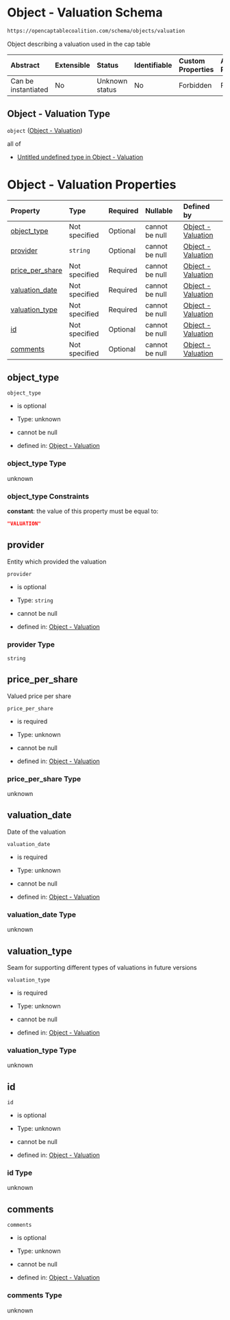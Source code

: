 # Object - Valuation Schema

```txt
https://opencaptablecoalition.com/schema/objects/valuation
```

Object describing a valuation used in the cap table

| Abstract            | Extensible | Status         | Identifiable | Custom Properties | Additional Properties | Access Restrictions | Defined In                                                                                 |
| :------------------ | :--------- | :------------- | :----------- | :---------------- | :-------------------- | :------------------ | :----------------------------------------------------------------------------------------- |
| Can be instantiated | No         | Unknown status | No           | Forbidden         | Forbidden             | none                | [Valuation.schema.json](../../schema/objects/Valuation.schema.json "open original schema") |

## Object - Valuation Type

`object` ([Object - Valuation](valuation.md))

all of

*   [Untitled undefined type in Object - Valuation](valuation-allof-0.md "check type definition")

# Object - Valuation Properties

| Property                            | Type          | Required | Nullable       | Defined by                                                                                                                                             |
| :---------------------------------- | :------------ | :------- | :------------- | :----------------------------------------------------------------------------------------------------------------------------------------------------- |
| [object_type](#object_type)         | Not specified | Optional | cannot be null | [Object - Valuation](valuation-properties-object_type.md "https://opencaptablecoalition.com/schema/objects/valuation#/properties/object_type")         |
| [provider](#provider)               | `string`      | Optional | cannot be null | [Object - Valuation](valuation-properties-provider.md "https://opencaptablecoalition.com/schema/objects/valuation#/properties/provider")               |
| [price_per_share](#price_per_share) | Not specified | Required | cannot be null | [Object - Valuation](valuation-properties-price_per_share.md "https://opencaptablecoalition.com/schema/objects/valuation#/properties/price_per_share") |
| [valuation_date](#valuation_date)   | Not specified | Required | cannot be null | [Object - Valuation](valuation-properties-valuation_date.md "https://opencaptablecoalition.com/schema/objects/valuation#/properties/valuation_date")   |
| [valuation_type](#valuation_type)   | Not specified | Required | cannot be null | [Object - Valuation](valuation-properties-valuation_type.md "https://opencaptablecoalition.com/schema/objects/valuation#/properties/valuation_type")   |
| [id](#id)                           | Not specified | Optional | cannot be null | [Object - Valuation](valuation-properties-id.md "https://opencaptablecoalition.com/schema/objects/valuation#/properties/id")                           |
| [comments](#comments)               | Not specified | Optional | cannot be null | [Object - Valuation](valuation-properties-comments.md "https://opencaptablecoalition.com/schema/objects/valuation#/properties/comments")               |

## object_type



`object_type`

*   is optional

*   Type: unknown

*   cannot be null

*   defined in: [Object - Valuation](valuation-properties-object_type.md "https://opencaptablecoalition.com/schema/objects/valuation#/properties/object_type")

### object_type Type

unknown

### object_type Constraints

**constant**: the value of this property must be equal to:

```json
"VALUATION"
```

## provider

Entity which provided the valuation

`provider`

*   is optional

*   Type: `string`

*   cannot be null

*   defined in: [Object - Valuation](valuation-properties-provider.md "https://opencaptablecoalition.com/schema/objects/valuation#/properties/provider")

### provider Type

`string`

## price_per_share

Valued price per share

`price_per_share`

*   is required

*   Type: unknown

*   cannot be null

*   defined in: [Object - Valuation](valuation-properties-price_per_share.md "https://opencaptablecoalition.com/schema/objects/valuation#/properties/price_per_share")

### price_per_share Type

unknown

## valuation_date

Date of the valuation

`valuation_date`

*   is required

*   Type: unknown

*   cannot be null

*   defined in: [Object - Valuation](valuation-properties-valuation_date.md "https://opencaptablecoalition.com/schema/objects/valuation#/properties/valuation_date")

### valuation_date Type

unknown

## valuation_type

Seam for supporting different types of valuations in future versions

`valuation_type`

*   is required

*   Type: unknown

*   cannot be null

*   defined in: [Object - Valuation](valuation-properties-valuation_type.md "https://opencaptablecoalition.com/schema/objects/valuation#/properties/valuation_type")

### valuation_type Type

unknown

## id



`id`

*   is optional

*   Type: unknown

*   cannot be null

*   defined in: [Object - Valuation](valuation-properties-id.md "https://opencaptablecoalition.com/schema/objects/valuation#/properties/id")

### id Type

unknown

## comments



`comments`

*   is optional

*   Type: unknown

*   cannot be null

*   defined in: [Object - Valuation](valuation-properties-comments.md "https://opencaptablecoalition.com/schema/objects/valuation#/properties/comments")

### comments Type

unknown
